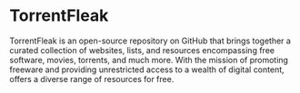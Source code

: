 # TorrentFleak
TorrentFleak is an open-source repository on GitHub that brings together a curated collection of websites, lists, and resources encompassing free software, movies, torrents, and much more. With the mission of promoting freeware and providing unrestricted access to a wealth of digital content, offers a diverse range of resources for free.
